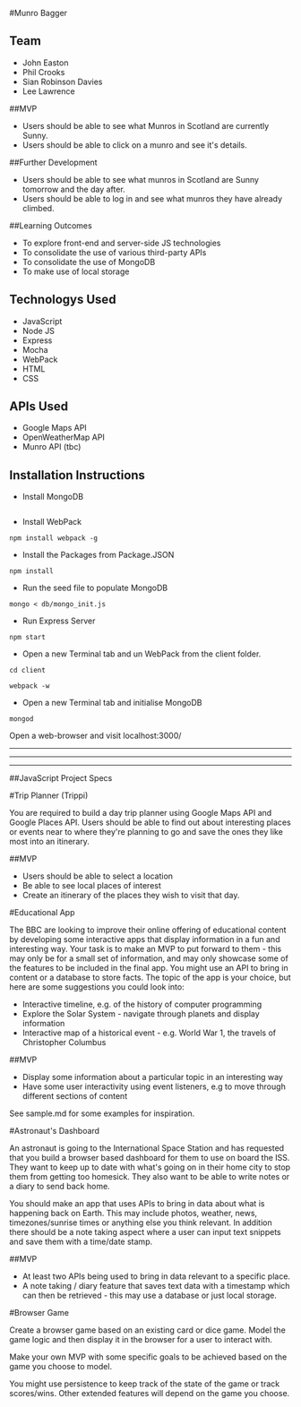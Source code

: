 #Munro Bagger

## Team
- John Easton
- Phil Crooks
- Sian Robinson Davies
- Lee Lawrence

##MVP
- Users should be able to see what Munros in Scotland are currently Sunny.
- Users should be able to click on a munro and see it's details.

##Further Development
- Users should be able to see what munros in Scotland are Sunny tomorrow and the day after.
- Users should be able to log in and see what munros they have already climbed.

##Learning Outcomes
- To explore front-end and server-side JS technologies
- To consolidate the use of various third-party APIs
- To consolidate the use of MongoDB
- To make use of local storage

## Technologys Used

- JavaScript
- Node JS
- Express
- Mocha
- WebPack
- HTML
- CSS

## APIs Used

- Google Maps API
- OpenWeatherMap API
- Munro API (tbc)

## Installation Instructions

- Install MongoDB

```

```

- Install WebPack

```
npm install webpack -g
```

- Install the Packages from Package.JSON

```
npm install
```

- Run the seed file to populate MongoDB

```
mongo < db/mongo_init.js
```

- Run Express Server

```
npm start
```

-  Open a new Terminal tab and un WebPack from the client folder.

```
cd client
```

```
webpack -w
```

-  Open a new Terminal tab and initialise MongoDB

```
mongod
```
Open a web-browser and visit localhost:3000/


***
***
***


##JavaScript Project Specs


#Trip Planner (Trippi)

You are required to build a day trip planner using Google Maps API and Google Places API. Users should be able to find out about interesting places or events near to where they're planning to go and save the ones they like most into an itinerary.

##MVP
- Users should be able to select a location
- Be able to see local places of interest
- Create an itinerary of the places they wish to visit that day.


#Educational App

The BBC are looking to improve their online offering of educational content by developing some interactive apps that display information in a fun and interesting way. Your task is to make an MVP to put forward to them - this may only be for a small set of information, and may only showcase some of the features to be included in the final app. You might use an API to bring in content or a database to store facts. The topic of the app is your choice, but here are some suggestions you could look into:

- Interactive timeline, e.g. of the history of computer programming
- Explore the Solar System - navigate through planets and display information
- Interactive map of a historical event - e.g. World War 1, the travels of Christopher Columbus

##MVP

- Display some information about a particular topic in an interesting way
- Have some user interactivity using event listeners, e.g to move through different sections of content

See sample.md for some examples for inspiration.

#Astronaut's Dashboard

An astronaut is going to the International Space Station and has requested that you build a browser based dashboard for them to use on board the ISS. They want to keep up to date with what's going on in their home city to stop them from getting too homesick. They also want to be able to write notes or a diary to send back home.

You should make an app that uses APIs to bring in data about what is happening back on Earth. This may include photos, weather, news, timezones/sunrise times or anything else you think relevant. In addition there should be a note taking aspect where a user can input text snippets and save them with a time/date stamp.

##MVP

- At least two APIs being used to bring in data relevant to a specific place.
- A note taking / diary feature that saves text data with a timestamp which can then be retrieved - this may use a database or just local storage.

#Browser Game

Create a browser game based on an existing card or dice game. Model the game logic and then display it in the browser for a user to interact with.

Make your own MVP with some specific goals to be achieved based on the game you choose to model.

You might use persistence to keep track of the state of the game or track scores/wins. Other extended features will depend on the game you choose.
